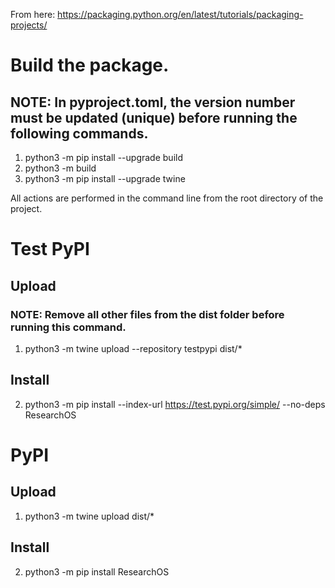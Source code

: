 From here: https://packaging.python.org/en/latest/tutorials/packaging-projects/
# Build the package.
## NOTE: In pyproject.toml, the version number must be updated (unique) before running the following commands.
1. python3 -m pip install --upgrade build
2. python3 -m build
3. python3 -m pip install --upgrade twine

All actions are performed in the command line from the root directory of the project.

# Test PyPI
## Upload
### NOTE: Remove all other files from the dist folder before running this command.
1. python3 -m twine upload --repository testpypi dist/*
## Install
2. python3 -m pip install --index-url https://test.pypi.org/simple/ --no-deps ResearchOS

# PyPI
## Upload
1. python3 -m twine upload dist/*
## Install
2. python3 -m pip install ResearchOS